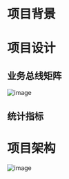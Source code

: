 # 项目背景
# 项目设计
## 业务总线矩阵
![image](https://github.com/user-attachments/assets/d116ec12-d6cc-4662-b625-025a6f061ddd)
## 统计指标

# 项目架构
![image](https://github.com/user-attachments/assets/aa860e72-12ec-48b4-a5fb-ab8dd46331a2)



